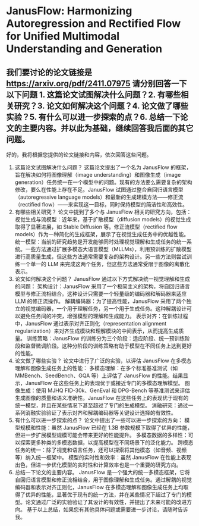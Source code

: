 # JanusFlow: Harmonizing Autoregression and Rectified Flow for Unified Multimodal Understanding and Generation

## 我们要讨论的论文链接是 https://arxiv.org/pdf/2411.07975 请分别回答一下以下问题 1. 这篇论文试图解决什么问题？2. 有哪些相关研究？3. 论文如何解决这个问题？4. 论文做了哪些实验？5. 有什么可以进一步探索的点？6. 总结一下论文的主要内容。并以此为基础，继续回答我后面的其它问题。

好的，我将根据您提供的论文链接和内容，依次回答这些问题。

1. 这篇论文试图解决什么问题？
   这篇论文提出了一个名为 JanusFlow 的框架，旨在解决如何将图像理解（image understanding）和图像生成（image generation）任务统一在一个模型中的问题。现有的方法要么需要复杂的架构修改，要么在性能上存在不足。JanusFlow 试图通过整合自回归语言模型（autoregressive language models）和最新的生成建模方法——修正流（rectified flow）——来实现这一目标，同时保持模型的简洁性和高效性。
2. 有哪些相关研究？
   论文中提到了多个与 JanusFlow 相关的研究方向，包括：
   视觉生成与流模型：近年来，基于扩散模型（diffusion models）的视觉生成取得了显著进展，如 Stable Diffusion 等。修正流模型（rectified flow models）作为一种简化的生成框架，展示了在视觉生成任务中的优越性能。
   统一模型：当前的研究趋势是开发能够同时处理视觉理解和生成任务的统一系统。一些方法通过扩展多模态大语言模型（MLLMs），利用预训练的扩散模型进行高质量生成，但这些方法通常需要复杂的架构设计。另一些方法则尝试训练一个单一的 LLM 来完成这两个任务，但这些方法通常受限于图像的离散化表示。
3. 论文如何解决这个问题？
   JanusFlow 通过以下方式解决统一视觉理解和生成的问题：
   架构设计：JanusFlow 采用了一个极简主义的架构，将自回归语言模型与修正流相结合。这种设计只需要一个轻量级的编码器和解码器来适应 LLM 的修正流操作。
   解耦编码器：为了提高性能，JanusFlow 采用了两个独立的视觉编码器，一个用于理解任务，另一个用于生成任务。这种解耦设计可以避免任务间的冲突，增强模型的理解和生成能力。
   表示对齐：在训练过程中，JanusFlow 通过表示对齐正则化（representation alignment regularization）来对齐生成模块和理解模块的中间表示，从而提高生成质量。
   训练策略：JanusFlow 的训练分为三个阶段：适应阶段、统一预训练阶段和监督微调阶段。这种分阶段的训练策略有助于模型在不同任务上达到更好的性能。
4. 论文做了哪些实验？
   论文中进行了广泛的实验，以评估 JanusFlow 在多模态理解和图像生成任务上的性能：
   多模态理解：在多个标准基准测试（如 MMBench、SeedBench、GQA 等）上评估了 JanusFlow 的性能。结果显示，JanusFlow 在这些任务上的表现优于或接近专门的多模态理解模型。
   图像生成：使用 MJHQ FID-30k、GenEval 和 DPG-Bench 等基准测试来评估生成图像的质量和语义准确性。JanusFlow 在这些任务上的表现优于现有的统一模型，并且在某些情况下甚至超过了专门的生成模型。
   消融研究：通过一系列消融实验验证了表示对齐和解耦编码器等关键设计选择的有效性。
5. 有什么可以进一步探索的点？
   论文中提出了一些可以进一步探索的方向：
   模型规模和性能：虽然 JanusFlow 已经在 1.3B 参数规模下取得了优异的性能，但进一步扩展模型规模可能会带来更好的性能提升。
   多模态数据的多样性：可以探索更多种类的多模态数据，以提高模型在不同场景下的泛化能力。
   跨模态任务的统一：除了视觉和语言任务，还可以探索将其他模态（如音频、视频等）纳入统一框架中。
   模型的实时性和效率：虽然 JanusFlow 在性能上表现出色，但进一步优化模型的实时性和计算效率也是一个重要的研究方向。
6. 总结一下论文的主要内容。
   JanusFlow 是一个强大的统一多模态框架，它将自回归语言模型和修正流相结合，用于图像理解和生成任务。通过解耦的视觉编码器和表示对齐正则化，JanusFlow 在多模态理解和图像生成任务上均取得了优异的性能，显著优于现有的统一方法，并在某些情况下超过了专门的模型。论文通过广泛的实验验证了其设计的有效性，并提出了未来可能的改进方向。
   基于以上总结，如果您有其他具体问题或需要进一步讨论，请随时告诉我。
